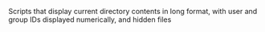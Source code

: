 Scripts that display current directory contents in long format, with user and group IDs displayed numerically, and hidden files
